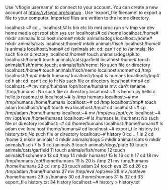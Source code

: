  Use 'vflogin username' to connect to your account.
You can create a new account at https://vfsync.org/signup .
Use 'export_file filename' to export a file to your computer.
Imported files are written to the home directory.
 
localhost:~# cd ..
localhost:/# ls
bin    etc    lib    mnt    proc   run    srv    tmp    var
dev    home   media  opt    root   sbin   sys    usr
localhost:/# cd /home
localhost:/home# mkdir animals/
localhost:/home# mkdir animals/dogs
localhost:/home# mkdir animals/cats
localhost:/home# mkdir animals/fisch
localhost:/home# ls
animals
localhost:/home# cd /animals
sh: cd: can't cd to /animals: No such file or directory
localhost:/home# touch animals/dogs/pluto
localhost:/home# touch animals/cats/garfield
localhost:/home# touch animals/fish/nemo
touch: animals/fish/nemo: No such file or directory
localhost:/home# touch animals/fisch/nemo
localhost:/home# cd /tmp
localhost:/tmp# mkdir humans/
localhost:/tmp# ls
humans
localhost:/tmp# cd h
sh: cd: can't cd to h: No such file or directory
localhost:/tmp# cd
 localhost:~# mv /tmp/humans /opt/home/humans
mv: can't rename '/tmp/humans': No such file or directory
localhost:~# ls
bench.py    hello.c     hello.js    readme.txt
localhost:~# ls /tmp
humans
localhost:~# mv /tmp/humans /home/humans
localhost:~# cd /tmp
localhost:/tmp# touch adam
localhost:/tmp# touch eva
localhost:/tmp# cd
localhost:~# cp /tmp/adam /home/humans
localhost:~# mv /tmp/eva /opt/eve
localhost:~# mv /opt/eve /home/humans
localhost:~# ls /humans
ls: /humans: No such file or directory
localhost:~# cd /home/humans
localhost:/home/humans# ls
adam  eve
localhost:/home/humans# cd
localhost:~# export_file history.txt
history.txt: No such file or directory
localhost:~# history
   0 cd ..
   1 ls
   2 cd /home
   3 mkdir animals/
   4 mkdir animals/dogs
   5 mkdir animals/cats
   6 mkdir animals/fisch
   7 ls
   8 cd /animals
   9 touch animals/dogs/pluto
  10 touch animals/cats/garfield 
  11 touch animals/fish/nemo
  12 touch animals/fisch/nemo
  13 cd /tmp
  14 mkdir humans/
  15 ls
  16 cd h
  17 cd
  18 mv /tmp/humans /opt/home/humans
  19 ls
  20 ls /tmp
  21 mv /tmp/humans /home/humans
  22 cd /tmp
  23 touch adam
  24 touch eva
  25 cd
  26 cp /tmp/adam /home/humans
  27 mv /tmp/eva /opt/eve
  28 mv /opt/eve /home/humans
  29 ls /humans
  30 cd /home/humans
  31 ls
  32 cd
  33 export_file history.txt
  34 history
localhost:~# history > history.txt
